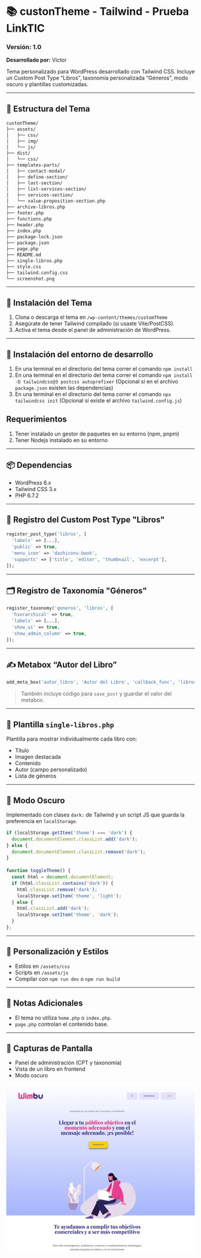 
# 📚 custonTheme - Tailwind - Prueba LinkTIC 

### Versión: 1.0  
**Desarrollado por:** Victor  

Tema personalizado para WordPress desarrollado con Tailwind CSS. Incluye un Custom Post Type “Libros”, taxonomía personalizada “Géneros”, modo oscuro y plantillas customizadas.

---

## 📁 Estructura del Tema
```
custonTheme/
├── assets/
│   ├── css/
│   ├── img/
│   └── js/
├── dist/
│   └── css/
├── templates-parts/
│   ├── contact-modal/
│   ├── define-section/
│   ├── last-section/
│   ├── list-services-section/
│   ├── services-section/
│   └── value-proposition-section.php
├── archive-libros.php
├── footer.php
├── functions.php
├── header.php
├── index.php
├── package-lock.json
├── package.json
├── page.php
├── README.md
├── single-libros.php
├── style.css
├── tailwind.config.css
└── screenshot.png
```

---

## 🚀 Instalación del Tema
1. Clona o descarga el tema en `/wp-content/themes/customTheme`
2. Asegúrate de tener Tailwind compilado (si usaste Vite/PostCSS).
3. Activa el tema desde el panel de administración de WordPress.

---

## 🚀 Instalación del entorno de desarrollo
1. En una terminal en el directorio del tema correr el comando `npm install`
2. En una terminal en el directorio del tema correr el comando `npm install -D tailwindcss@3 postcss autoprefixer` (Opcional sí en el archivo `package.json` existen las dependencias)
3. En una terminal en el directorio del tema correr el comando `npx tailwindcss init` (Opcional sí existe el archivo `tailwind.config.js`)

## Requerimientos
1. Tener instalado un gestor de paquetes en su entorno (npm, pnpm)
2. Tener Nodejs instalado en su entorno


---

## 📦 Dependencias
- WordPress 6.x
- Tailwind CSS 3.x
- PHP 6.7.2

---

## 📝 Registro del Custom Post Type "Libros"
```php
register_post_type('libros', [
  'labels' => [...],
  'public' => true,
  'menu_icon' => 'dashicons-book',
  'supports' => ['title', 'editor', 'thumbnail', 'excerpt'],
]);
```

---

## 🗂️ Registro de Taxonomía "Géneros"
```php
register_taxonomy('generos', 'libros', [
  'hierarchical' => true,
  'labels' => [...],
  'show_ui' => true,
  'show_admin_column' => true,
]);
```

---

## ✍️ Metabox “Autor del Libro”
```php
add_meta_box('autor_libro', 'Autor del Libro', 'callback_func', 'libros');
```

> También incluye código para `save_post` y guardar el valor del metabox.

---

## 📄 Plantilla `single-libros.php`
Plantilla para mostrar individualmente cada libro con:
- Título
- Imagen destacada
- Contenido
- Autor (campo personalizado)
- Lista de géneros

---

## 🌙 Modo Oscuro
Implementado con clases `dark:` de Tailwind y un script JS que guarda la preferencia en `localStorage`.

```js
if (localStorage.getItem('theme') === 'dark') {
  document.documentElement.classList.add('dark');
} else {
  document.documentElement.classList.remove('dark');
}

function toggleTheme() {
  const html = document.documentElement;
  if (html.classList.contains('dark')) {
    html.classList.remove('dark');
    localStorage.setItem('theme', 'light');
  } else {
    html.classList.add('dark');
    localStorage.setItem('theme', 'dark');
  }
};
```

---

## 🎨 Personalización y Estilos
- Estilos en `/assets/css`
- Scripts en `/assets/js`
- Compilar con `npm run dev` o `npm run build`

---

## 📝 Notas Adicionales
- El tema no utiliza `home.php` o `index.php`.
- `page.php` controlan el contenido base.

---

## 📸 Capturas de Pantalla
- Panel de administración (CPT y taxonomía)
- Vista de un libro en frontend
- Modo oscuro

![Captura del tema](./screenshot.png)

